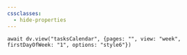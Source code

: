 ```yaml
---
cssclasses:
  - hide-properties
---
```

```dataviewjs
await dv.view("tasksCalendar", {pages: "", view: "week", firstDayOfWeek: "1", options: "style6"})
```

